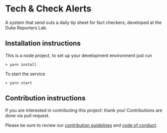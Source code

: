 # Tech & Check Alerts
A system that send outs a daily tip sheet for fact checkers, developed at the Duke Reporters Lab.

## Installation instructions
This is a node project, to set up your development environment just run

```
> yarn install
```

To start the service

```
> yarn start
```

## Contribution instructions
If you are interested in contributing this project: thank you!  Contributions are done via pull request.

Please be sure to review our [contribution guidelines](CONTRIBUTING.md) and [code of conduct](docs/CODE_OF_CONDUCT.md).
